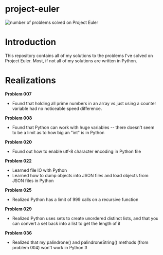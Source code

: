 # project-euler
![number of problems solved on Project Euler](https://projecteuler.net/profile/kenschnall.png)
# Introduction
This repository contains all of my solutions to the problems I've solved on Project Euler.  Most, if not all of my solutions are written in Python.

# Realizations
**Problem 007**
* Found that holding all prime numbers in an array vs just using a counter variable had no noticeable speed difference.

**Problem 008**
* Found that Python can work with huge variables -- there doesn't seem to be a limit as to how big an "int" is in Python

**Problem 020**
* Found out how to enable utf-8 character encoding in Python file

**Problem 022**
* Learned file IO with Python
* Learned how to dump objects into JSON files and load objects from JSON files in Python

**Problem 025**
* Realized Python has a limit of 999 calls on a recursive function

**Problem 029**
* Realized Python uses sets to create unordered distinct lists, and that you can convert a set back into a list to get the length of it

**Problem 036**
* Realized that my palindrone() and palindroneString() methods (from problem 004) won't work in Python 3